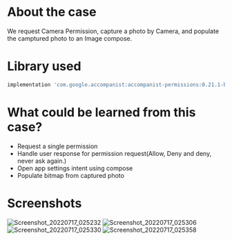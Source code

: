 # About the case

We request Camera Permission, capture a photo by Camera, and populate the camptured photo to an Image compose.



# Library used
``` gradle
implementation 'com.google.accompanist:accompanist-permissions:0.21.1-beta'
``` 



# What could be learned from this case?
- Request a single permission
- Handle user response for permission request(Allow, Deny and deny, never ask again.)
- Open app settings intent using compose
- Populate bitmap from captured photo


# Screenshots
![Screenshot_20220717_025232](https://user-images.githubusercontent.com/25938149/179392608-39edb602-5663-4e16-a8f8-89e225423575.png)
![Screenshot_20220717_025306](https://user-images.githubusercontent.com/25938149/179392610-431290c4-9d8b-4be0-a90d-b1f64c527b4f.png)
![Screenshot_20220717_025330](https://user-images.githubusercontent.com/25938149/179392611-641cf443-f6e0-4611-b653-1b4c212dedca.png)
![Screenshot_20220717_025358](https://user-images.githubusercontent.com/25938149/179392614-10f67f89-8c32-4bcb-9a78-65c59f5cf74d.png)
